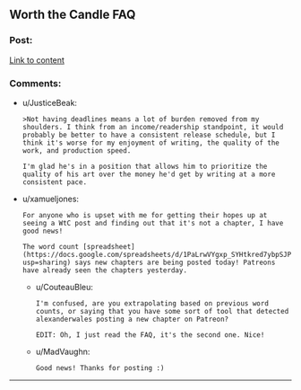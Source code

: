 ## Worth the Candle FAQ

### Post:

[Link to content](https://www.patreon.com/posts/worth-candle-faq-26938299?utm_medium=post_notification_email&utm_source=post_link&utm_campaign=patron_engagement)

### Comments:

- u/JusticeBeak:
  ```
  >Not having deadlines means a lot of burden removed from my shoulders. I think from an income/readership standpoint, it would probably be better to have a consistent release schedule, but I think it's worse for my enjoyment of writing, the quality of the work, and production speed. 

  I'm glad he's in a position that allows him to prioritize the quality of his art over the money he'd get by writing at a more consistent pace.
  ```

- u/xamueljones:
  ```
  For anyone who is upset with me for getting their hopes up at seeing a WtC post and finding out that it's not a chapter, I have good news!

  The word count [spreadsheet](https://docs.google.com/spreadsheets/d/1PaLrwVYgxp_SYHtkred7ybpSJPHL88lf4zB0zMKmk1E/edit?usp=sharing) says new chapters are being posted today! Patreons have already seen the chapters yesterday.
  ```

  - u/CouteauBleu:
    ```
    I'm confused, are you extrapolating based on previous word counts, or saying that you have some sort of tool that detected alexanderwales posting a new chapter on Patreon?

    EDIT: Oh, I just read the FAQ, it's the second one. Nice!
    ```

  - u/MadVaughn:
    ```
    Good news! Thanks for posting :)
    ```

---

